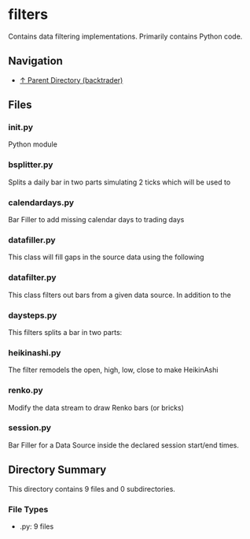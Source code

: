 # filters

Contains data filtering implementations. Primarily contains Python code.

## Navigation

* [↑ Parent Directory (backtrader)](../README.md)

## Files

### __init__.py

Python module

### bsplitter.py

Splits a daily bar in two parts simulating 2 ticks which will be used to

### calendardays.py

Bar Filler to add missing calendar days to trading days

### datafiller.py

This class will fill gaps in the source data using the following

### datafilter.py

This class filters out bars from a given data source. In addition to the

### daysteps.py

This filters splits a bar in two parts:

### heikinashi.py

The filter remodels the open, high, low, close to make HeikinAshi

### renko.py

Modify the data stream to draw Renko bars (or bricks)

### session.py

Bar Filler for a Data Source inside the declared session start/end times.


## Directory Summary

This directory contains 9 files and 0 subdirectories.

### File Types

* .py: 9 files
